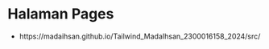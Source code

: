 <h1>Halaman Pages</h1>
<ul>
  <li>https://madaihsan.github.io/Tailwind_MadaIhsan_2300016158_2024/src/</li>
</ul>
